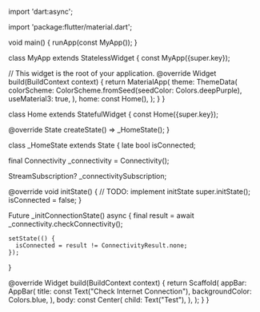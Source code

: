 import 'dart:async';

import 'package:flutter/material.dart';

void main() {
  runApp(const MyApp());
}

class MyApp extends StatelessWidget {
  const MyApp({super.key});

  // This widget is the root of your application.
  @override
  Widget build(BuildContext context) {
    return MaterialApp(
      theme: ThemeData(
        colorScheme: ColorScheme.fromSeed(seedColor: Colors.deepPurple),
        useMaterial3: true,
      ),
      home: const Home(),
    );
  }
}

class Home extends StatefulWidget {
  const Home({super.key});

  @override
  State<Home> createState() => _HomeState();
}

class _HomeState extends State<Home> {
  late bool isConnected;

  final Connectivity _connectivity = Connectivity();

  StreamSubscription<ConnectivityResult>? _connectivitySubscription;

  @override
  void initState() {
    // TODO: implement initState
    super.initState();
    isConnected = false;
  }

  Future<void> _initConnectionState() async {
    final result = await _connectivity.checkConnectivity();

    setState(() {
      isConnected = result != ConnectivityResult.none;
    });
  }

  @override
  Widget build(BuildContext context) {
    return Scaffold(
      appBar: AppBar(
        title: const Text("Check Internet Connection"),
        backgroundColor: Colors.blue,
      ),
      body: const Center(
        child: Text("Test"),
      ),
    );
  }
}
